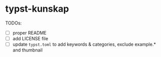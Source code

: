 # typst-kunskap

TODOs:
- [ ] proper README
- [ ] add LICENSE file
- [ ] update `typst.toml` to add keywords & categories, exclude example.* and thumbnail
